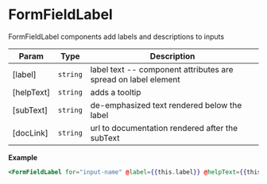 
# FormFieldLabel
FormFieldLabel components add labels and descriptions to inputs

| Param | Type | Description |
| --- | --- | --- |
| [label] | <code>string</code> | label text -- component attributes are spread on label element |
| [helpText] | <code>string</code> | adds a tooltip |
| [subText] | <code>string</code> | de-emphasized text rendered below the label |
| [docLink] | <code>string</code> | url to documentation rendered after the subText |

**Example**  
```hbs preview-template
<FormFieldLabel for="input-name" @label={{this.label}} @helpText={{this.helpText}} @subText={{this.subText}} @dockLink={{this.docLink}} />
```
